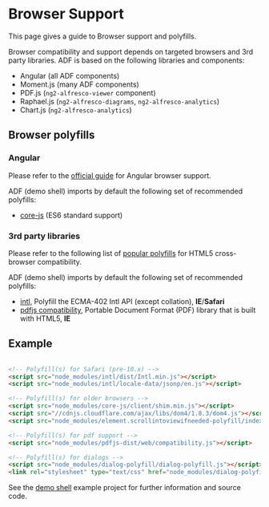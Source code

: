 # Browser Support

This page gives a guide to Browser support and polyfills.

Browser compatibility and support depends on targeted browsers and 3rd party libraries. ADF is based on the following libraries and components:

- Angular (all ADF components)
- Moment.js (many ADF components)
- PDF.js (`ng2-alfresco-viewer` component)
- Raphael.js (`ng2-alfresco-diagrams`, `ng2-alfresco-analytics`)
- Chart.js (`ng2-alfresco-analytics`)

## Browser polyfills 

### Angular

Please refer to the [official guide](https://angular.io/docs/ts/latest/guide/browser-support.html) for Angular browser support. 

ADF (demo shell) imports by default the following set of recommended polyfills:

- [core-js](https://www.npmjs.com/package/core-js) (ES6 standard support)

### 3rd party libraries

Please refer to the following list of [popular polyfills](https://github.com/Modernizr/Modernizr/wiki/HTML5-Cross-Browser-Polyfills) for HTML5 cross-browser compatibility.

ADF (demo shell) imports by default the following set of recommended polyfills:

- [intl](https://www.npmjs.com/package/intl), Polyfill the ECMA-402 Intl API (except collation), **IE**/**Safari**
- [pdfjs compatibility](https://www.npmjs.com/package/pdfjs-dist), Portable Document Format (PDF) library that is built with HTML5, **IE**

## Example

```html

<!-- Polyfill(s) for Safari (pre-10.x) -->
<script src="node_modules/intl/dist/Intl.min.js"></script>
<script src="node_modules/intl/locale-data/jsonp/en.js"></script>

<!-- Polyfill(s) for older browsers -->
<script src="node_modules/core-js/client/shim.min.js"></script>
<script src="//cdnjs.cloudflare.com/ajax/libs/dom4/1.8.3/dom4.js"></script>
<script src="node_modules/element.scrollintoviewifneeded-polyfill/index.js"></script>

<!-- Polyfill(s) for pdf support -->
<script src="node_modules/pdfjs-dist/web/compatibility.js"></script>

<!-- Polyfill(s) for dialogs -->
<script src="node_modules/dialog-polyfill/dialog-polyfill.js"></script>
<link rel="stylesheet" type="text/css" href="node_modules/dialog-polyfill/dialog-polyfill.css" />
```

See the [demo shell](demo-shell/index.html) example project for
further information and source code.
